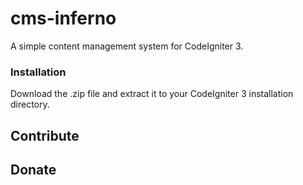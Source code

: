 # cms-inferno

A simple content management system for CodeIgniter 3.

### Installation

Download the .zip file and extract it to your CodeIgniter 3 installation directory.

## Contribute

## Donate